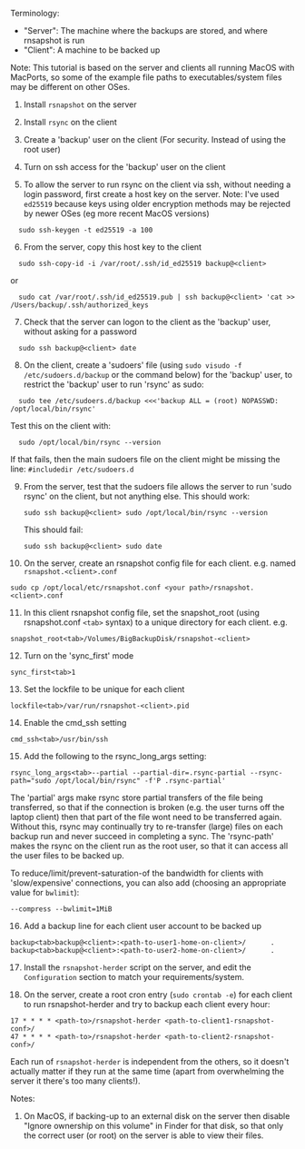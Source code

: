 Terminology:
* "Server": The machine where the backups are stored, and where rnsapshot is run
* "Client": A machine to be backed up

Note: This tutorial is based on the server and clients all running MacOS with MacPorts, so some of the example file paths to executables/system files may be different on other OSes. 

1) Install `rsnapshot` on the server

2) Install `rsync` on the client

3) Create a 'backup' user on the client (For security. Instead of using the root user)

4) Turn on ssh access for the 'backup' user on the client

5) To allow the server to run rsync on the client via ssh, without needing a login password, first create a host key on the server.
   Note: I've used `ed25519` because keys using older encryption methods may be rejected by newer OSes (eg more recent MacOS versions)
```
  sudo ssh-keygen -t ed25519 -a 100
```

6) From the server, copy this host key to the client
```
  sudo ssh-copy-id -i /var/root/.ssh/id_ed25519 backup@<client>
```
  or
```
  sudo cat /var/root/.ssh/id_ed25519.pub | ssh backup@<client> 'cat >> /Users/backup/.ssh/authorized_keys
```

7) Check that the server can logon to the client as the 'backup' user, without asking for a password
```
  sudo ssh backup@<client> date
```

8) On the client, create a 'sudoers' file (using `sudo visudo -f /etc/sudoers.d/backup` or the command below) for the 'backup' user, to restrict the 'backup' user to run 'rsync' as sudo:
```
  sudo tee /etc/sudoers.d/backup <<<'backup ALL = (root) NOPASSWD: /opt/local/bin/rsync'
```
  Test this on the client with:
```
  sudo /opt/local/bin/rsync --version
```
  If that fails, then the main sudoers file on the client might be missing the line: `#includedir /etc/sudoers.d`

9) From the server, test that the sudoers file allows the server to run 'sudo rsync' on the client, but not anything else.
   This should work:
    ```
    sudo ssh backup@<client> sudo /opt/local/bin/rsync --version
    ```
    This should fail:
    ```
    sudo ssh backup@<client> sudo date
    ```

10) On the server, create an rsnapshot config file for each client. e.g. named `rsnapshot.<client>.conf`
```
sudo cp /opt/local/etc/rsnapshot.conf <your path>/rsnapshot.<client>.conf
```

11) In this client rsnapshot config file, set the snapshot_root (using rsnapshot.conf `<tab>` syntax) to a unique directory for each client. e.g.
```
snapshot_root<tab>/Volumes/BigBackupDisk/rsnapshot-<client>
```

12) Turn on the 'sync_first' mode
```
sync_first<tab>1
```

13) Set the lockfile to be unique for each client
```
lockfile<tab>/var/run/rsnapshot-<client>.pid
```
14) Enable the cmd_ssh setting
```
cmd_ssh<tab>/usr/bin/ssh
```

15) Add the following to the rsync_long_args setting:
```
rsync_long_args<tab>--partial --partial-dir=.rsync-partial --rsync-path="sudo /opt/local/bin/rsync" -f'P .rsync-partial' 
```
The 'partial' args make rsync store partial transfers of the file being transferred, so that if the connection is broken (e.g. the user turns off the laptop client) then that part of the file wont need to be transferred again. Without this, rsync may continually try to re-transfer (large) files on each backup run and never succeed in completing a sync.
	The 'rsync-path' makes the rsync on the client run as the root user, so that it can access all the user files to be backed up.

To reduce/limit/prevent-saturation-of the bandwidth for clients with 'slow/expensive' connections, you can also add (choosing an appropriate value for `bwlimit`):
```
--compress --bwlimit=1MiB
```

16) Add a backup line for each client user account to be backed up
```
backup<tab>backup@<client>:<path-to-user1-home-on-client>/      .
backup<tab>backup@<client>:<path-to-user2-home-on-client>/      .
```

17) Install the `rsnapshot-herder` script on the server, and edit the `Configuration` section to match your requirements/system.

18) On the server, create a root cron entry  (`sudo crontab -e`) for each client to run rsnapshot-herder and try to backup each client every hour:
```
17 * * * * <path-to>/rsnapshot-herder <path-to-client1-rsnapshot-conf>/
47 * * * * <path-to>/rsnapshot-herder <path-to-client2-rsnapshot-conf>/
```
Each run of `rsnapshot-herder` is independent from the others, so it doesn't actually matter if they run at the same time (apart from overwhelming the server it there's too many clients!).

Notes:
1) On MacOS, if backing-up to an external disk on the server then disable "Ignore ownership on this volume" in Finder for that disk, so that only the correct user (or root) on the server is able to view their files.
